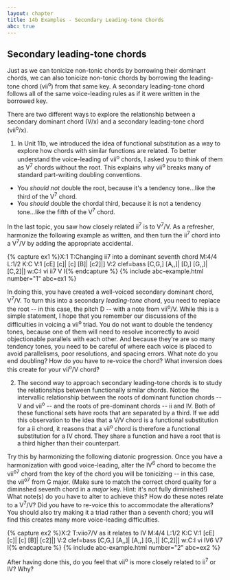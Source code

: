 ```yaml
---
layout: chapter
title: 14b Examples - Secondary Leading-tone Chords
abc: true
---
```


## Secondary leading-tone chords

Just as we can tonicize non-tonic chords by borrowing their dominant chords, we can also tonicize non-tonic chords by borrowing the leading-tone chord (vii<sup>o</sup>) from that same key. A secondary leading-tone chord follows all of the same voice-leading rules as if it were written in the borrowed key.

There are two different ways to explore the relationship between a secondary dominant chord (V/x) and a secondary leading-tone chord (vii<sup>o</sup>/x). 

1) In Unit 11b, we introduced the idea of functional substitution as a way to explore how chords with similar functions are related. To better understand the voice-leading of vii<sup>o</sup> chords, I asked you to think of them as V<sup>7</sup> chords without the root. This explains why vii<sup>o</sup> breaks many of standard part-writing doubling conventions.
- You *should not* double the root, because it's a tendency tone...like the third of the V<sup>7</sup> chord.
- You *should* double the chordal third, because it is not a tendency tone...like the fifth of the V<sup>7</sup> chord.

In the last topic, you saw how closely related ii<sup>7</sup> is to V<sup>7</sup>/V. As a refresher, harmonize the following example as written, and then turn the ii<sup>7</sup> chord into a V<sup>7</sup>/V by adding the appropriate accidental.

{% capture ex1 %}X:1
T:Changing ii7 into a dominant seventh chord
M:4/4
L:1/2
K:C
V:1
[cE] [c]| [c] [B]| [c2]|]
V:2 clef=bass
[C,G,] [A,,]| [D,] [G,,]| [C,2]|]
w:C:I vi ii7 V I{% endcapture %}
{% include abc-example.html number="1" abc=ex1 %}

In doing this, you have created a well-voiced secondary dominant chord, V<sup>7</sup>/V. To turn this into a secondary *leading-tone* chord, you need to replace the root -- in this case, the pitch D -- with a note from vii<sup>o</sup>/V. While this is a simple statement, I hope that you remember our discussions of the difficulties in voicing a vii<sup>o</sup> triad. You do not want to double the tendency tones, because one of them will need to resolve incorrectly to avoid objectionable parallels with each other. And because they're are so many tendency tones, you need to be careful of where each voice is placed to avoid parallelisms, poor resolutions, and spacing errors. What note do you end doubling? How do you have to re-voice the chord? What inversion does this create for your vii<sup>o</sup>/V chord?

2) The second way to approach secondary leading-tone chords is to study the relationships between functionally similar chords. Notice the intervallic relationship between the roots of dominant function chords -- V and vii<sup>o</sup> -- and the roots of pre-dominant chords -- ii and IV. Both of these functional sets have roots that are separated by a third. If we add this observation to the idea that a V/V chord is a functional substitution for a ii chord, it reasons that a vii<sup>o</sup> chord is therefore a functional substitution for a IV chord. They share a function and have a root that is a third higher than their counterpart.

Try this by harmonizing the following diatonic progression. Once you have a harmonization with good voice-leading, alter the IV<sup>6</sup> chord to become the vii<sup>o7</sup> chord from the key of the chord you will be tonicizing -- in this case, the vii<sup>o7</sup> from G major. (Make sure to match the correct chord quality for a diminshed seventh chord in a *major* key. Hint: it's not fully diminished!) What note(s) do you have to alter to achieve this? How do these notes relate to a V<sup>7</sup>/V? Did you have to re-voice this to accommodate the alterations? You should also try making it a triad rather than a seventh chord; you will find this creates many more voice-leading difficulties.

{% capture ex2 %}X:2
T:viio7/V as it relates to IV
M:4/4
L:1/2
K:C
V:1
[cE] [c]| [c] [B]| [c2]|]
V:2 clef=bass
[C,G,] [A,,]| [A,,] [G,,]| [C,2]|]
w:C:I vi IV6 V7 I{% endcapture %}
{% include abc-example.html number="2" abc=ex2 %}

After having done this, do you feel that vii<sup>o</sup> is more closely related to ii<sup>7</sup> or IV? Why?

